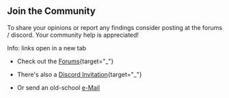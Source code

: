 ﻿## Join the Community

To share your opinions or report any findings consider posting at the forums / discord.
Your community help is appreciated! 

Info: links open in a new tab

* Check out the [Forums](http://forum.xeth.de){target="_"}

* There's also a [Discord Invitation](https://discord.gg/s4wTHQgxae){target="_"} 

* Or send an old-school [e-Mail](mailto:soe@xeth.de?subject=SoE%20SRAM%20Format%20Completion%20Project)

